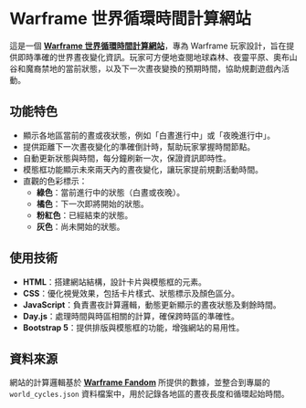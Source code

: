 # Warframe 世界循環時間計算網站

這是一個 **[Warframe 世界循環時間計算網站](https://meowxiaoxiang.github.io/Warframe-World-State-Timer/)**，專為 Warframe 玩家設計，旨在提供即時準確的世界晝夜變化資訊。玩家可方便地查閱地球森林、夜靈平原、奧布山谷和魔裔禁地的當前狀態，以及下一次晝夜變換的預期時間，協助規劃遊戲內活動。

## 功能特色

- 顯示各地區當前的晝或夜狀態，例如「白晝進行中」或「夜晚進行中」。
- 提供距離下一次晝夜變化的準確倒計時，幫助玩家掌握時間節點。
- 自動更新狀態與時間，每分鐘刷新一次，保證資訊即時性。
- 模態框功能顯示未來兩天內的晝夜變化，讓玩家提前規劃活動時間。
- 直觀的色彩標示：
  - **綠色**：當前進行中的狀態（白晝或夜晚）。
  - **橘色**：下一次即將開始的狀態。
  - **粉紅色**：已經結束的狀態。
  - **灰色**：尚未開始的狀態。

## 使用技術

- **HTML**：搭建網站結構，設計卡片與模態框的元素。
- **CSS**：優化視覺效果，包括卡片樣式、狀態標示及顏色區分。
- **JavaScript**：負責晝夜計算邏輯，動態更新顯示的晝夜狀態及剩餘時間。
- **Day.js**：處理時間與時區相關的計算，確保跨時區的準確性。
- **Bootstrap 5**：提供排版與模態框的功能，增強網站的易用性。

## 資料來源

網站的計算邏輯基於 **[Warframe Fandom](https://warframe.fandom.com/wiki/World_State)** 所提供的數據，並整合到專屬的 `world_cycles.json` 資料檔案中，用於記錄各地區的晝夜長度和循環起始時間。